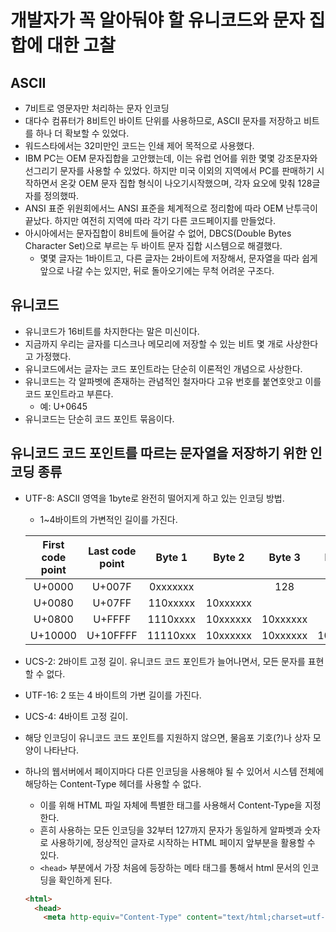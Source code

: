 # 개발자가 꼭 알아둬야 할 유니코드와 문자 집합에 대한 고찰

## ASCII

- 7비트로 영문자만 처리하는 문자 인코딩
- 대다수 컴퓨터가 8비트인 바이트 단위를 사용하므로, ASCII 문자를 저장하고 비트를 하나 더 확보할 수 있었다.
- 워드스타에서는 32미만인 코드는 인쇄 제어 목적으로 사용했다.
- IBM PC는 OEM 문자집합을 고안했는데, 이는 유럽 언어를 위한 몇몇 강조문자와 선그리기 문자를 사용할 수 있었다. 하지만 미국 이외의 지역에서 PC를 판매하기 시작하면서 온갖 OEM 문자 집합 형식이 나오기시작했으며, 각자 요오에 맞춰 128글자를 정의했따.
- ANSI 표준 위원회에서느 ANSI 표준을 체계적으로 정리함에 따라 OEM 난투극이 끝났다. 하지만 여전히 지역에 따라 각기 다른 코드페이지를 만들었다.
- 아시아에서는 문자집합이 8비트에 들어갈 수 없어, DBCS(Double Bytes Character Set)으로 부르는 두 바이트 문자 집합 시스템으로 해결했다. 
  - 몇몇 글자는 1바이트고, 다른 글자는 2바이트에 저장해서, 문자열을 따라 쉽게 앞으로 나갈 수는 있지만, 뒤로 돌아오기에는 무척 어려운 구조다.

## 유니코드

- 유니코드가 16비트를 차지한다는 말은 미신이다.
- 지금까지 우리는 글자를 디스크나 메모리에 저장할 수 있는 비트 몇 개로 사상한다고 가정했다.
- 유니코드에서는 글자는 코드 포인트라는 단순히 이론적인 개념으로 사상한다.
- 유니코드는 각 알파벳에 존재하는 관념적인 철자마다 고유 번호를 붙연호앗고 이를 코드 포인트라고 부른다.
  - 예: U+0645
- 유니코드는 단순히 코드 포인트 묶음이다.

## 유니코드 코드 포인트를 따르는 문자열을 저장하기 위한 인코딩 종류

- UTF-8: ASCII 영역을 1byte로 완전히 떨어지게 하고 있는 인코딩 방법.

  - 1~4바이트의 가변적인 길이를 가진다.

  | First code point | Last code point |  Byte 1  |  Byte 2  |  Byte 3  |  Byte 4  | Code points |
  | :--------------: | :-------------: | :------: | :------: | :------: | :------: | :---------: |
  |      U+0000      |     U+007F      | 0xxxxxxx |          |   128    |          |             |
  |      U+0080      |     U+07FF      | 110xxxxx | 10xxxxxx |          |   1920   |             |
  |      U+0800      |     U+FFFF      | 1110xxxx | 10xxxxxx | 10xxxxxx |          |    61440    |
  |     U+10000      |    U+10FFFF     | 11110xxx | 10xxxxxx | 10xxxxxx | 10xxxxxx |   1048576   |

- UCS-2: 2바이트 고정 길이. 유니코드 코드 포인트가 늘어나면서, 모든 문자를 표현할 수 없다.

- UTF-16: 2 또는 4 바이트의 가변 길이를 가진다.

- UCS-4: 4바이트 고정 길이.

- 해당 인코딩이 유니코드 코드 포인트를 지원하지 않으면, 물음포 기호(?)나 상자 모양이 나타난다.

- 하나의 웹서버에서 페이지마다 다른 인코딩을 사용해야 될 수 있어서 시스템 전체에 해당하는 Content-Type 헤더를 사용할 수 없다.

  - 이를 위해 HTML 파일 자체에 특별한 태그를 사용해서 Content-Type을 지정한다.
  - 흔히 사용하는 모든 인코딩을 32부터 127까지 문자가 동일하게 알파벳과 숫자로 사용하기에, 정상적인 글자로 시작하는 HTML 페이지 앞부분을 활용할 수 있다.
  - `<head>` 부분에서 가장 처음에 등장하는 메타 태그를 통해서 html 문서의 인코딩을 확인하게 된다.

  ```html
  <html>
    <head>
      <meta http-equiv="Content-Type" content="text/html;charset=utf-8">
  ```

  